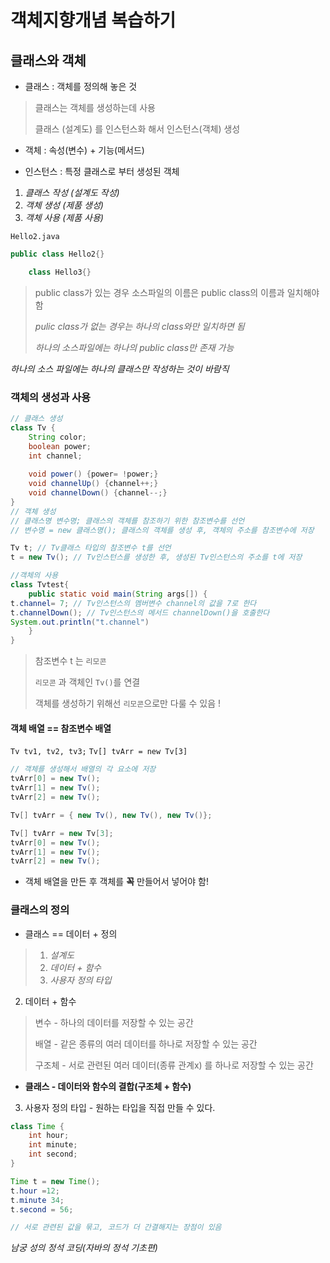 # 객체지향개념 복습하기 



## 클래스와 객체



* 클래스 : 객체를 정의해 놓은 것

> 클래스는 객체를 생성하는데 사용
>
> 클래스 (설계도) 를 인스턴스화 해서 인스턴스(객체) 생성

* 객체 : 속성(변수) + 기능(메서드)

* 인스턴스 : 특정 클래스로 부터 생성된 객체 

1. *클래스 작성 (설계도 작성)* 
2. *객체 생성 (제품 생성)*
3. *객체 사용 (제품 사용)*

`Hello2.java`

``` java
public class Hello2{}  

	class Hello3{}
```

> public class가 있는 경우 소스파일의 이름은 public class의 이름과 일치해야 함
>
> *pulic class가 없는 경우는 하나의 class와만 일치하면 됨*
>
> *하나의  소스파일에는 하나의 public class만 존재 가능*



*하나의 소스 파일에는 하나의 클래스만 작성하는 것이 바람직*



### 객체의 생성과 사용

```java
// 클래스 생성 
class Tv {
    String color; 
    boolean power;
    int channel;
   	
    void power() {power= !power;}
    void channelUp() {channel++;}
    void channelDown() {channel--;}
}
// 객체 생성
// 클래스명 변수명; 클래스의 객체를 참조하기 위한 참조변수를 선언
// 변수명 = new 클래스명(); 클래스의 객체를 생성 후, 객체의 주소를 참조변수에 저장

Tv t; // Tv클래스 타입의 참조변수 t를 선언
t = new Tv(); // Tv인스턴스를 생성한 후, 생성된 Tv인스턴스의 주소를 t에 저장

//객체의 사용
class Tvtest{ 
    public static void main(String args[]) {
t.channel= 7; // Tv인스턴스의 멤버변수 channel의 값을 7로 한다
t.channelDown(); // Tv인스턴스의 메서드 channelDown()을 호출한다
System.out.println("t.channel")
    }
}
```

> 참조변수 t 는 `리모콘` 
>
>  `리모콘` 과 객체인 `Tv()`를 연결 
>
> 객체를 생성하기 위해선 `리모콘`으로만 다룰 수 있음 ! 

#### 객체 배열 == 참조변수 배열

`Tv tv1, tv2, tv3;` `Tv[] tvArr = new Tv[3]` 

```java
// 객체를 생성해서 배열의 각 요소에 저장
tvArr[0] = new Tv(); 
tvArr[1] = new Tv();
tvArr[2] = new Tv();

Tv[] tvArr = { new Tv(), new Tv(), new Tv()};

Tv[] tvArr = new Tv[3];
tvArr[0] = new Tv(); 
tvArr[1] = new Tv();
tvArr[2] = new Tv();
```

* 객체 배열을 만든 후 객체를 **꼭** 만들어서 넣어야 함! 



### 클래스의 정의

* 클래스 == 데이터 + 정의

> 1. *설계도*
> 2. *데이터 + 함수*
> 3. *사용자 정의 타입*



2. 데이터 + 함수

> 변수 - 하나의 데이터를 저장할 수 있는 공간
>
> 배열 - 같은 종류의 여러 데이터를 하나로 저장할 수 있는 공간
>
> 구조체 - 서로 관련된 여러 데이터(종류 관계x) 를 하나로 저장할 수 있는 공간

* **클래스 - 데이터와 함수의 결합(구조체 + 함수)** 



3. 사용자 정의 타입 - 원하는 타입을 직접 만들 수 있다.

```java
class Time {
    int hour;
    int minute;
    int second;
}

Time t = new Time(); 
t.hour =12;
t.minute 34;
t.second = 56;

// 서로 관련된 값을 묶고, 코드가 더 간결해지는 장점이 있음
```



*남궁 성의 정석 코딩(자바의 정석 기초편)*